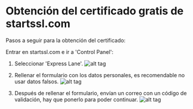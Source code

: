 # Obtención del certificado gratis de startssl.com

Pasos a seguir para la obtención del certificado:

Entrar en startssl.com e ir a 'Control Panel':

1. Seleccionar 'Express Lane'.
![alt tag](https://raw.github.com/nashgul/startssl_free_cert/images/1.png?raw_true "Entrar en Control Panel")

2. Rellenar el formulario con los datos personales, es recomendable no usar datos falsos.
![alt tag](https://raw.github.com/nashgul/startssl_free_cert/images/2.png?raw_true "Rellenar formulario")

3. Después de rellenar el formulario, envían un correo con un código de validación, hay que ponerlo para poder continuar.
![alt tag](https://raw.github.com/nashgul/startssl_free_cert/images/3.png?raw_true "Confirmar con el código recibido")


